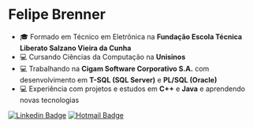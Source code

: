 # Felipe Brenner

- :mortar_board:   Formado em Técnico em Eletrônica na **Fundação Escola Técnica Liberato Salzano Vieira da Cunha**
- :computer:   Cursando Ciências da Computação na **Unisinos**
- :computer:   Trabalhando na **Cigam Software Corporativo S.A.** com desenvolvimento em **T-SQL (SQL Server)** e **PL/SQL (Oracle)**
- :computer:   Experiência com projetos e estudos em **C++** e **Java** e aprendendo novas tecnologias

[![Linkedin Badge](https://img.shields.io/badge/-FelipeBrenner-blue?style=flat-square&logo=Linkedin&logoColor=white&link=https://www.linkedin.com/in/felipe-de-oliveira-brenner/)](https://www.linkedin.com/in/felipe-de-oliveira-brenner/)
[![Hotmail Badge](https://img.shields.io/badge/-felipeobrenner@hotmail.com-0078D4?style=flat-square&logo=microsoft-outlook&logoColor=white&link=mailto:felipeobrenner@hotmail.com)](mailto:felipeobrenner@hotmail.com)
